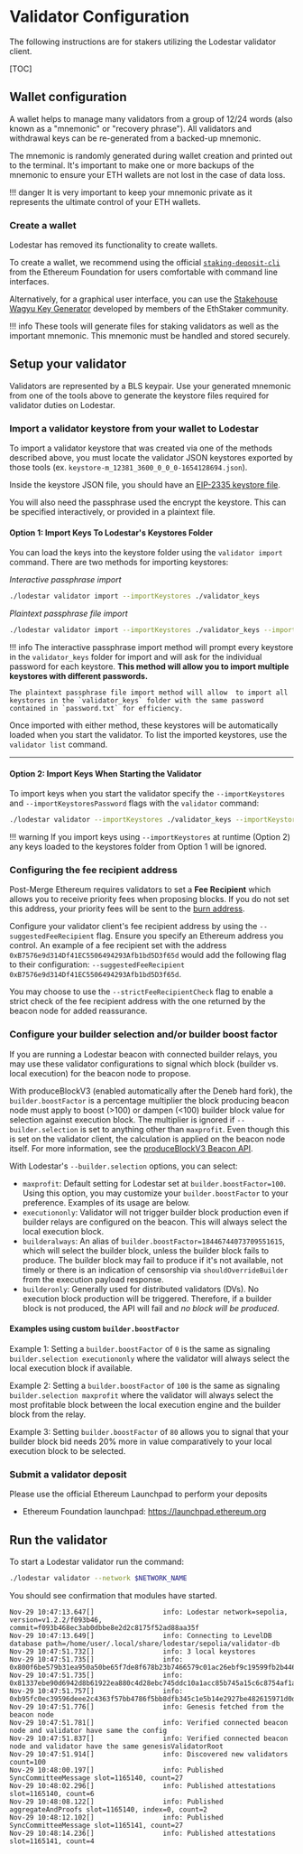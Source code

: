 # Validator Configuration

The following instructions are for stakers utilizing the Lodestar validator client.

[TOC]

## Wallet configuration

A wallet helps to manage many validators from a group of 12/24 words (also known as a "mnemonic" or "recovery phrase"). All validators and withdrawal keys can be re-generated from a backed-up mnemonic.

The mnemonic is randomly generated during wallet creation and printed out to the terminal. It's important to make one or more backups of the mnemonic to ensure your ETH wallets are not lost in the case of data loss.

<!-- prettier-ignore-start -->
!!! danger
    It is very important to keep your mnemonic private as it represents the ultimate control of your ETH wallets.
<!-- prettier-ignore-end -->

### Create a wallet

Lodestar has removed its functionality to create wallets.

To create a wallet, we recommend using the official [`staking-deposit-cli`](https://github.com/ethereum/staking-deposit-cli/releases) from the Ethereum Foundation for users comfortable with command line interfaces.

Alternatively, for a graphical user interface, you can use the [Stakehouse Wagyu Key Generator](https://wagyu.gg/) developed by members of the EthStaker community.

<!-- prettier-ignore-start -->
!!! info
    These tools will generate files for staking validators as well as the important mnemonic. This mnemonic must be handled and stored securely.
<!-- prettier-ignore-end -->

## Setup your validator

Validators are represented by a BLS keypair. Use your generated mnemonic from one of the tools above to generate the keystore files required for validator duties on Lodestar.

### Import a validator keystore from your wallet to Lodestar

To import a validator keystore that was created via one of the methods described above, you must locate the validator JSON keystores exported by those tools (ex. `keystore-m_12381_3600_0_0_0-1654128694.json`).

Inside the keystore JSON file, you should have an [EIP-2335 keystore file](https://github.com/ethereum/EIPs/blob/master/EIPS/eip-2335.md#json-schema).

You will also need the passphrase used the encrypt the keystore. This can be specified interactively, or provided in a plaintext file.

#### Option 1: Import Keys To Lodestar's Keystores Folder

You can load the keys into the keystore folder using the `validator import` command. There are two methods for importing keystores:

_Interactive passphrase import_

```bash
./lodestar validator import --importKeystores ./validator_keys
```

_Plaintext passphrase file import_

```bash
./lodestar validator import --importKeystores ./validator_keys --importKeystoresPassword ./password.txt
```

<!-- prettier-ignore-start -->
!!! info
    The interactive passphrase import method will prompt every keystore in the `validator_keys` folder for import and will ask for the individual password for each keystore. **This method will allow you to import multiple keystores with different passwords.**

    The plaintext passphrase file import method will allow  to import all keystores in the `validator_keys` folder with the same password contained in `password.txt` for efficiency. 
<!-- prettier-ignore-end -->

Once imported with either method, these keystores will be automatically loaded when you start the validator. To list the imported keystores, use the `validator list` command.

---

#### Option 2: Import Keys When Starting the Validator

To import keys when you start the validator specify the `--importKeystores` and `--importKeystoresPassword` flags with the `validator` command:

```bash
./lodestar validator --importKeystores ./validator_keys --importKeystoresPassword ./password.txt
```

<!-- prettier-ignore-start -->
!!! warning
    If you import keys using `--importKeystores` at runtime (Option 2) any keys loaded to the keystores folder from Option 1 will be ignored.
<!-- prettier-ignore-end -->

### Configuring the fee recipient address

Post-Merge Ethereum requires validators to set a **Fee Recipient** which allows you to receive priority fees when proposing blocks. If you do not set this address, your priority fees will be sent to the [burn address](https://etherscan.io/address/0x0000000000000000000000000000000000000000).

Configure your validator client's fee recipient address by using the `--suggestedFeeRecipient` flag. Ensure you specify an Ethereum address you control. An example of a fee recipient set with the address `0xB7576e9d314Df41EC5506494293Afb1bd5D3f65d` would add the following flag to their configuration: `--suggestedFeeRecipient 0xB7576e9d314Df41EC5506494293Afb1bd5D3f65d`.

You may choose to use the `--strictFeeRecipientCheck` flag to enable a strict check of the fee recipient address with the one returned by the beacon node for added reassurance.

### Configure your builder selection and/or builder boost factor

If you are running a Lodestar beacon with connected builder relays, you may use these validator configurations to signal which block (builder vs. local execution) for the beacon node to propose. 

With produceBlockV3 (enabled automatically after the Deneb hard fork), the `builder.boostFactor` is a percentage multiplier the block producing beacon node must apply to boost (>100) or dampen (<100) builder block value for selection against execution block. The multiplier is ignored if `--builder.selection` is set to anything other than `maxprofit`. Even though this is set on the validator client, the calculation is applied on the beacon node itself. For more information, see the [produceBlockV3 Beacon API](https://ethereum.github.io/beacon-APIs/#/ValidatorRequiredApi/produceBlockV3).

With Lodestar's `--builder.selection` options, you can select:
- `maxprofit`: Default setting for Lodestar set at `builder.boostFactor=100`. Using this option, you may customize your `builder.boostFactor` to your preference. Examples of its usage are below.
- `executiononly`: Validator will not trigger builder block production even if builder relays are configured on the beacon. This will always select the local execution block.
- `builderalways`: An alias of `builder.boostFactor=18446744073709551615`, which will select the builder block, unless the builder block fails to produce. The builder block may fail to produce if it's not available, not timely or there is an indication of censorship via `shouldOverrideBuilder` from the execution payload response.
- `builderonly`: Generally used for distributed validators (DVs). No execution block production will be triggered. Therefore, if a builder block is not produced, the API will fail and *no block will be produced*.

#### Examples using custom `builder.boostFactor` 
Example 1: Setting a `builder.boostFactor` of `0` is the same as signaling `builder.selection executiononly` where the validator will always select the local execution block if available.

Example 2: Setting a `builder.boostFactor` of `100` is the same as signaling `builder.selection maxprofit` where the validator will always select the most profitable block between the local execution engine and the builder block from the relay.

Example 3: Setting `builder.boostFactor` of `80` allows you to signal that your builder block bid needs 20% more in value comparatively to your local execution block to be selected. 

### Submit a validator deposit

Please use the official Ethereum Launchpad to perform your deposits

- Ethereum Foundation launchpad: <https://launchpad.ethereum.org>

## Run the validator

To start a Lodestar validator run the command:

```bash
./lodestar validator --network $NETWORK_NAME
```

You should see confirmation that modules have started.

```
Nov-29 10:47:13.647[]                 info: Lodestar network=sepolia, version=v1.2.2/f093b46, commit=f093b468ec3ab0dbbe8e2d2c8175f52ad88aa35f
Nov-29 10:47:13.649[]                 info: Connecting to LevelDB database path=/home/user/.local/share/lodestar/sepolia/validator-db
Nov-29 10:47:51.732[]                 info: 3 local keystores
Nov-29 10:47:51.735[]                 info: 0x800f6be579b31ea950a50be65f7de8f678b23b7466579c01ac26ebf9c19599fb2b446da40ad4fc92c6109fcd6793303f
Nov-29 10:47:51.735[]                 info: 0x81337ebe90d6942d8b61922ea880c4d28ebc745ddc10a1acc85b745a15c6c8754af1a73b1b3483b6a5024b783510b35c
Nov-29 10:47:51.757[]                 info: 0xb95fc0ec39596deee2c4363f57bb4786f5bb8dfb345c1e5b14e2927be482615971d0d81f9a88b3389fac7079b3cb2f46
Nov-29 10:47:51.776[]                 info: Genesis fetched from the beacon node
Nov-29 10:47:51.781[]                 info: Verified connected beacon node and validator have same the config
Nov-29 10:47:51.837[]                 info: Verified connected beacon node and validator have the same genesisValidatorRoot
Nov-29 10:47:51.914[]                 info: Discovered new validators count=100
Nov-29 10:48:00.197[]                 info: Published SyncCommitteeMessage slot=1165140, count=27
Nov-29 10:48:02.296[]                 info: Published attestations slot=1165140, count=6
Nov-29 10:48:08.122[]                 info: Published aggregateAndProofs slot=1165140, index=0, count=2
Nov-29 10:48:12.102[]                 info: Published SyncCommitteeMessage slot=1165141, count=27
Nov-29 10:48:14.236[]                 info: Published attestations slot=1165141, count=4
```
